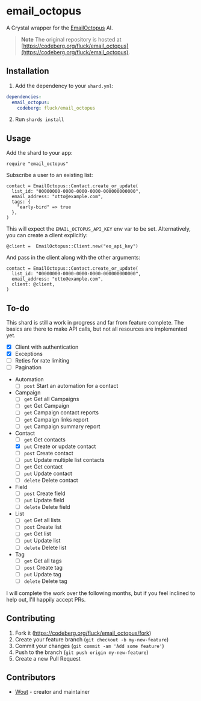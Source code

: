 # email_octopus

A Crystal wrapper for the [EmailOctopus](htps://emailoctopus.com) AI.

> **Note** The original repository is hosted at [https://codeberg.org/fluck/email_octopus](https://codeberg.org/fluck/email_octopus).

## Installation

1. Add the dependency to your `shard.yml`:

  ```yaml
  dependencies:
    email_octopus:
      codeberg: fluck/email_octopus
  ```

2. Run `shards install`

## Usage

Add the shard to your app:

```crystal
require "email_octopus"
```

Subscribe a user to an existing list:

```crystal
contact = EmailOctopus::Contact.create_or_update(
  list_id: "00000000-0000-0000-0000-000000000000",
  email_address: "otto@example.com",
  tags: {
    "early-bird" => true
  },
)
```

This will expect the `EMAIL_OCTOPUS_API_KEY` env var to be set. Alternatively,
you can create a client explicitly:

```Crystal
@client =  EmailOctopus::Client.new("eo_api_key")
```

And pass in the client along with the other arguments:

```crystal
contact = EmailOctopus::Contact.create_or_update(
  list_id: "00000000-0000-0000-0000-000000000000",
  email_address: "otto@example.com",
  client: @client,
)
```

## To-do

This shard is still a work in progress and far from feature complete. The
basics are there to make API calls, but not all resources are implemented yet.

- [X] Client with authentication
- [X] Exceptions
- [ ] Reties for rate limiting
- [ ] Pagination
- Automation
  - [ ] `post` Start an automation for a contact
- Campaign
  - [ ] `get` Get all Campaigns
  - [ ] `get` Get Campaign
  - [ ] `get` Campaign contact reports
  - [ ] `get` Campaign links report
  - [ ] `get` Campaign summary report
- Contact
  - [ ] `get` Get contacts
  - [X] `put` Create or update contact
  - [ ] `post` Create contact
  - [ ] `put` Update multiple list contacts
  - [ ] `get` Get contact
  - [ ] `put` Update contact
  - [ ] `delete` Delete contact
- Field
  - [ ] `post` Create field
  - [ ] `put` Update field
  - [ ] `delete` Delete field
- List
  - [ ] `get` Get all lists
  - [ ] `post` Create list
  - [ ] `get` Get list
  - [ ] `put` Update list
  - [ ] `delete` Delete list
- Tag
  - [ ] `get` Get all tags
  - [ ] `post` Create tag
  - [ ] `put` Update tag
  - [ ] `delete` Delete tag

I will complete the work over the following months, but if you feel inclined to
help out, I'll happily accept PRs.

## Contributing

1. Fork it (<https://codeberg.org/fluck/email_octopus/fork>)
2. Create your feature branch (`git checkout -b my-new-feature`)
3. Commit your changes (`git commit -am 'Add some feature'`)
4. Push to the branch (`git push origin my-new-feature`)
5. Create a new Pull Request

## Contributors

- [Wout](https://wout.) - creator and maintainer
